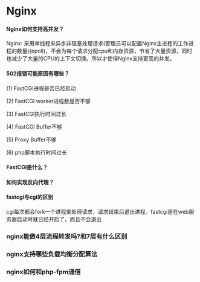 # Nginx

#### Nginx如何支持高并发？

Nginx: 采用单线程来异步非阻塞处理请求(管理员可以配置Nginx主进程的工作进程的数量)(epoll)，不会为每个请求分配cpu和内存资源，节省了大量资源，同时也减少了大量的CPU的上下文切换。所以才使得Nginx支持更高的并发。


#### 502报错可能原因有哪些？
(1) FastCGI进程是否已经启动

(2) FastCGI worker进程数是否不够

(3) FastCGI执行时间过长

(4) FastCGI Buffer不够

(5) Proxy Buffer不够

(6) php脚本执行时间过长


#### FastCGI是什么？


#### 如何实现反向代理？


#### fastcgi与cgi的区别
cgi每次都会fork一个进程来处理请求，请求结束后退出进程。fastcgi是在web服务器启动时就已经开启了，而且不会退出



### nginx能做4层流程转发吗?和7层有什么区别

### nginx支持哪些负载均衡分配算法


### nginx如何和php-fpm通信
